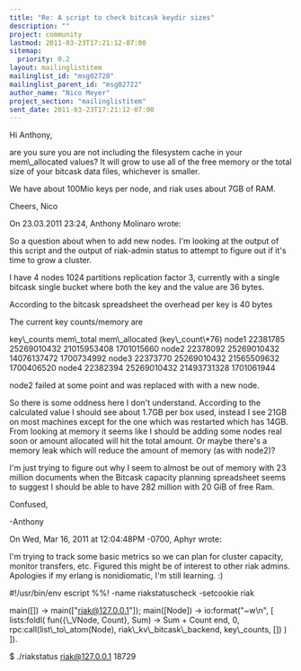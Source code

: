 ```yaml
---
title: "Re: A script to check bitcask keydir sizes"
description: ""
project: community
lastmod: 2011-03-23T17:21:12-07:00
sitemap:
  priority: 0.2
layout: mailinglistitem
mailinglist_id: "msg02728"
mailinglist_parent_id: "msg02722"
author_name: "Nico Meyer"
project_section: "mailinglistitem"
sent_date: 2011-03-23T17:21:12-07:00
---
```


Hi Anthony,

are you sure you are not including the filesystem cache in your 
mem\\_allocated values? It will grow to use all of the free memory or the 
total size of your bitcask data files, whichever is smaller.


We have about 100Mio keys per node, and riak uses about 7GB of RAM.

Cheers,
Nico

On 23.03.2011 23:24, Anthony Molinaro wrote:

So a question about when to add new nodes. I'm looking at the output of
this script and the output of riak-admin status to attempt to figure out
if it's time to grow a cluster.

I have 4 nodes 1024 partitions replication factor 3, currently with a
single bitcask single bucket where both the key and the value are 36 bytes.

According to the bitcask spreadsheet the overhead per key is 40 bytes

The current key counts/memory are

 key\\_counts mem\\_total mem\\_allocated (key\\_count\\*76)
node1 22381785 25269010432 21015953408 1701015660
node2 22378092 25269010432 14076137472 1700734992
node3 22373770 25269010432 21565509632 1700406520
node4 22382394 25269010432 21493731328 1701061944

node2 failed at some point and was replaced with with a new node.

So there is some oddness here I don't understand. According to the
calculated value I should see about 1.7GB per box used, instead I see
21GB on most machines except for the one which was restarted which has
14GB. From looking at memory it seems like I should be adding some nodes
real soon or amount allocated will hit the total amount. Or maybe there's
a memory leak which will reduce the amount of memory (as with node2)?

I'm just trying to figure out why I seem to almost be out of memory with
23 million documents when the Bitcask capacity planning spreadsheet seems
to suggest I should be able to have 282 million with 20 GiB of free Ram.

Confused,

-Anthony

On Wed, Mar 16, 2011 at 12:04:48PM -0700, Aphyr wrote:

I'm trying to track some basic metrics so we can plan for cluster
capacity, monitor transfers, etc. Figured this might be of interest
to other riak admins. Apologies if my erlang is nonidiomatic, I'm
still learning. :)

#!/usr/bin/env escript
%%! -name riakstatuscheck -setcookie riak

main([]) -&gt; main(["riak@127.0.0.1"]);
main([Node]) -&gt;
 io:format("~w\\n", [
 lists:foldl(
 fun({\\_VNode, Count}, Sum) -&gt; Sum + Count end,
 0,
 rpc:call(list\\_to\\_atom(Node), riak\\_kv\\_bitcask\\_backend, key\\_counts, [])
 )
 ]).


$ ./riakstatus riak@127.0.0.1
18729
